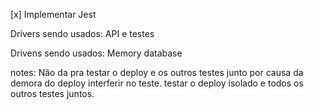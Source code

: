 [x] Implementar Jest

Drivers sendo usados: API e testes

Drivens sendo usados: Memory database

notes:
Não da pra testar o deploy e os outros testes junto por causa da demora do deploy interferir no teste.
testar o deploy isolado e todos os outros testes juntos.
